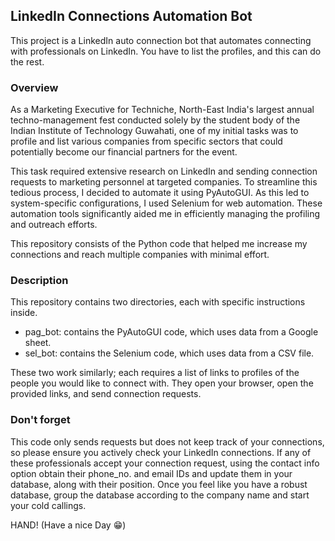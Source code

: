 ## LinkedIn Connections Automation Bot

This project is a LinkedIn auto connection bot that automates connecting with professionals on LinkedIn. You have to list the profiles, and this can do the rest. 

### Overview
As a Marketing Executive for Techniche, North-East India's largest annual techno-management fest conducted solely by the student body of the Indian Institute of Technology Guwahati, one of my initial tasks was to profile and list various companies from specific sectors that could potentially become our financial partners for the event.

This task required extensive research on LinkedIn and sending connection requests to marketing personnel at targeted companies. To streamline this tedious process, I decided to automate it using PyAutoGUI. As this led to system-specific configurations, I used Selenium for web automation. These automation tools significantly aided me in efficiently managing the profiling and outreach efforts. 

This repository consists of the Python code that helped me increase my connections and reach multiple companies with minimal effort.

### Description

This repository contains two directories, each with specific instructions inside.
* pag_bot: contains the PyAutoGUI code, which uses data from a Google sheet.
* sel_bot: contains the Selenium code, which uses data from a CSV file.

These two work similarly; each requires a list of links to profiles of the people you would like to connect with. They open your browser, open the provided links, and send connection requests.

### Don't forget
This code only sends requests but does not keep track of your connections, so please ensure you actively check your LinkedIn connections. If any of these professionals accept your connection request, using the contact info option obtain their phone_no. and email IDs and update them in your database, along with their position. Once you feel like you have a robust database, group the database according to the company name and start your cold callings.

HAND! (Have a nice Day :grin:)
